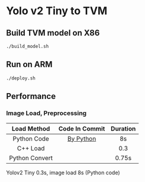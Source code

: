 
# Yolo v2 Tiny to TVM

## Build TVM model on X86

```
./build_model.sh
```

## Run on ARM

```
./deploy.sh
```

## Performance

### Image Load, Preprocessing

| Load Method | Code In Commit | Duration |
|:-----------:|:--------------:|:--------:|
| Python Code | [By Python](https://github.com/solderzzc/fast_ai/blob/020ffef678d266b5ed07ed9bdad5f2864fade1a2/fast_od/deploy_od.py#L104) | 8s|
| C++ Load    |  | 0.3 |
| Python Convert | | 0.75s|
Yolov2 Tiny 0.3s, image load 8s (Python code)
